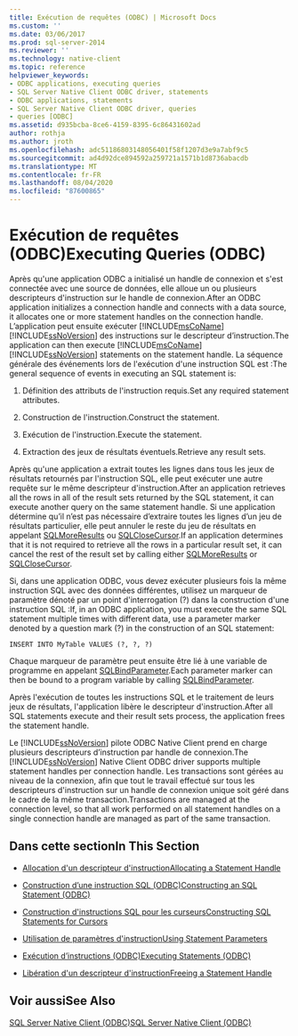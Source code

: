 ```yaml
---
title: Exécution de requêtes (ODBC) | Microsoft Docs
ms.custom: ''
ms.date: 03/06/2017
ms.prod: sql-server-2014
ms.reviewer: ''
ms.technology: native-client
ms.topic: reference
helpviewer_keywords:
- ODBC applications, executing queries
- SQL Server Native Client ODBC driver, statements
- ODBC applications, statements
- SQL Server Native Client ODBC driver, queries
- queries [ODBC]
ms.assetid: d935bcba-8ce6-4159-8395-6c86431602ad
author: rothja
ms.author: jroth
ms.openlocfilehash: adc51186803148056401f58f1207d3e9a7abf9c5
ms.sourcegitcommit: ad4d92dce894592a259721a1571b1d8736abacdb
ms.translationtype: MT
ms.contentlocale: fr-FR
ms.lasthandoff: 08/04/2020
ms.locfileid: "87600865"
---
```

# <a name="executing-queries-odbc"></a><span data-ttu-id="214f5-102">Exécution de requêtes (ODBC)</span><span class="sxs-lookup"><span data-stu-id="214f5-102">Executing Queries (ODBC)</span></span>
  <span data-ttu-id="214f5-103">Après qu'une application ODBC a initialisé un handle de connexion et s'est connectée avec une source de données, elle alloue un ou plusieurs descripteurs d'instruction sur le handle de connexion.</span><span class="sxs-lookup"><span data-stu-id="214f5-103">After an ODBC application initializes a connection handle and connects with a data source, it allocates one or more statement handles on the connection handle.</span></span> <span data-ttu-id="214f5-104">L’application peut ensuite exécuter [!INCLUDE[msCoName](../../includes/msconame-md.md)] [!INCLUDE[ssNoVersion](../../includes/ssnoversion-md.md)] des instructions sur le descripteur d’instruction.</span><span class="sxs-lookup"><span data-stu-id="214f5-104">The application can then execute [!INCLUDE[msCoName](../../includes/msconame-md.md)] [!INCLUDE[ssNoVersion](../../includes/ssnoversion-md.md)] statements on the statement handle.</span></span> <span data-ttu-id="214f5-105">La séquence générale des événements lors de l'exécution d'une instruction SQL est :</span><span class="sxs-lookup"><span data-stu-id="214f5-105">The general sequence of events in executing an SQL statement is:</span></span>  
  
1.  <span data-ttu-id="214f5-106">Définition des attributs de l'instruction requis.</span><span class="sxs-lookup"><span data-stu-id="214f5-106">Set any required statement attributes.</span></span>  
  
2.  <span data-ttu-id="214f5-107">Construction de l'instruction.</span><span class="sxs-lookup"><span data-stu-id="214f5-107">Construct the statement.</span></span>  
  
3.  <span data-ttu-id="214f5-108">Exécution de l'instruction.</span><span class="sxs-lookup"><span data-stu-id="214f5-108">Execute the statement.</span></span>  
  
4.  <span data-ttu-id="214f5-109">Extraction des jeux de résultats éventuels.</span><span class="sxs-lookup"><span data-stu-id="214f5-109">Retrieve any result sets.</span></span>  
  
 <span data-ttu-id="214f5-110">Après qu'une application a extrait toutes les lignes dans tous les jeux de résultats retournés par l'instruction SQL, elle peut exécuter une autre requête sur le même descripteur d'instruction.</span><span class="sxs-lookup"><span data-stu-id="214f5-110">After an application retrieves all the rows in all of the result sets returned by the SQL statement, it can execute another query on the same statement handle.</span></span> <span data-ttu-id="214f5-111">Si une application détermine qu’il n’est pas nécessaire d’extraire toutes les lignes d’un jeu de résultats particulier, elle peut annuler le reste du jeu de résultats en appelant [SQLMoreResults](../native-client-odbc-api/sqlmoreresults.md) ou [SQLCloseCursor](../native-client-odbc-api/sqlclosecursor.md).</span><span class="sxs-lookup"><span data-stu-id="214f5-111">If an application determines that it is not required to retrieve all the rows in a particular result set, it can cancel the rest of the result set by calling either [SQLMoreResults](../native-client-odbc-api/sqlmoreresults.md) or [SQLCloseCursor](../native-client-odbc-api/sqlclosecursor.md).</span></span>  
  
 <span data-ttu-id="214f5-112">Si, dans une application ODBC, vous devez exécuter plusieurs fois la même instruction SQL avec des données différentes, utilisez un marqueur de paramètre dénoté par un point d'interrogation (?) dans la construction d'une instruction SQL :</span><span class="sxs-lookup"><span data-stu-id="214f5-112">If, in an ODBC application, you must execute the same SQL statement multiple times with different data, use a parameter marker denoted by a question mark (?) in the construction of an SQL statement:</span></span>  
  
```  
INSERT INTO MyTable VALUES (?, ?, ?)  
```  
  
 <span data-ttu-id="214f5-113">Chaque marqueur de paramètre peut ensuite être lié à une variable de programme en appelant [SQLBindParameter](../native-client-odbc-api/sqlbindparameter.md).</span><span class="sxs-lookup"><span data-stu-id="214f5-113">Each parameter marker can then be bound to a program variable by calling [SQLBindParameter](../native-client-odbc-api/sqlbindparameter.md).</span></span>  
  
 <span data-ttu-id="214f5-114">Après l'exécution de toutes les instructions SQL et le traitement de leurs jeux de résultats, l'application libère le descripteur d'instruction.</span><span class="sxs-lookup"><span data-stu-id="214f5-114">After all SQL statements execute and their result sets process, the application frees the statement handle.</span></span>  
  
 <span data-ttu-id="214f5-115">Le [!INCLUDE[ssNoVersion](../../includes/ssnoversion-md.md)] pilote ODBC Native Client prend en charge plusieurs descripteurs d’instruction par handle de connexion.</span><span class="sxs-lookup"><span data-stu-id="214f5-115">The [!INCLUDE[ssNoVersion](../../includes/ssnoversion-md.md)] Native Client ODBC driver supports multiple statement handles per connection handle.</span></span> <span data-ttu-id="214f5-116">Les transactions sont gérées au niveau de la connexion, afin que tout le travail effectué sur tous les descripteurs d'instruction sur un handle de connexion unique soit géré dans le cadre de la même transaction.</span><span class="sxs-lookup"><span data-stu-id="214f5-116">Transactions are managed at the connection level, so that all work performed on all statement handles on a single connection handle are managed as part of the same transaction.</span></span>  
  
## <a name="in-this-section"></a><span data-ttu-id="214f5-117">Dans cette section</span><span class="sxs-lookup"><span data-stu-id="214f5-117">In This Section</span></span>  
  
-   [<span data-ttu-id="214f5-118">Allocation d'un descripteur d'instruction</span><span class="sxs-lookup"><span data-stu-id="214f5-118">Allocating a Statement Handle</span></span>](allocating-a-statement-handle.md)  
  
-   [<span data-ttu-id="214f5-119">Construction d’une instruction SQL &#40;ODBC&#41;</span><span class="sxs-lookup"><span data-stu-id="214f5-119">Constructing an SQL Statement &#40;ODBC&#41;</span></span>](constructing-an-sql-statement-odbc.md)  
  
-   [<span data-ttu-id="214f5-120">Construction d'instructions SQL pour les curseurs</span><span class="sxs-lookup"><span data-stu-id="214f5-120">Constructing SQL Statements for Cursors</span></span>](constructing-sql-statements-for-cursors.md)  
  
-   [<span data-ttu-id="214f5-121">Utilisation de paramètres d'instruction</span><span class="sxs-lookup"><span data-stu-id="214f5-121">Using Statement Parameters</span></span>](using-statement-parameters.md)  
  
-   [<span data-ttu-id="214f5-122">Exécution d’instructions &#40;ODBC&#41;</span><span class="sxs-lookup"><span data-stu-id="214f5-122">Executing Statements &#40;ODBC&#41;</span></span>](executing-statements/executing-statements-odbc.md)  
  
-   [<span data-ttu-id="214f5-123">Libération d'un descripteur d'instruction</span><span class="sxs-lookup"><span data-stu-id="214f5-123">Freeing a Statement Handle</span></span>](freeing-a-statement-handle.md)  
  
## <a name="see-also"></a><span data-ttu-id="214f5-124">Voir aussi</span><span class="sxs-lookup"><span data-stu-id="214f5-124">See Also</span></span>  
 [<span data-ttu-id="214f5-125">SQL Server Native Client &#40;ODBC&#41;</span><span class="sxs-lookup"><span data-stu-id="214f5-125">SQL Server Native Client &#40;ODBC&#41;</span></span>](../native-client/odbc/sql-server-native-client-odbc.md)  
  
  
